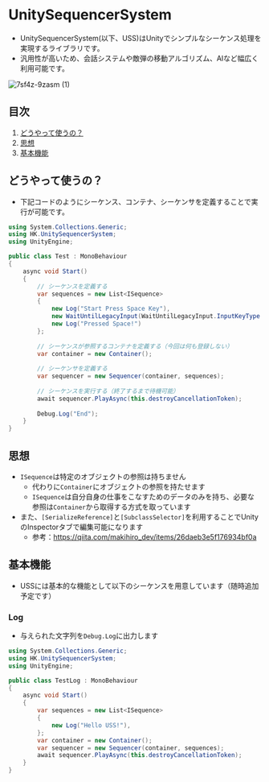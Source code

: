 # UnitySequencerSystem
- UnitySequencerSystem(以下、USS)はUnityでシンプルなシーケンス処理を実現するライブラリです。
- 汎用性が高いため、会話システムや敵弾の移動アルゴリズム、AIなど幅広く利用可能です。

![7sf4z-9zasm (1)](https://github.com/gif-hara/UnitySequencerSystem/assets/5396546/f9dca682-43f8-42eb-a349-a6c4c0e4970a)

## 目次
1. [どうやって使うの？](#どうやって使うの)
2. [思想](#思想)
3. [基本機能](#基本機能)

## どうやって使うの？
- 下記コードのようにシーケンス、コンテナ、シーケンサを定義することで実行が可能です。
```csharp
using System.Collections.Generic;
using HK.UnitySequencerSystem;
using UnityEngine;

public class Test : MonoBehaviour
{
    async void Start()
    {
        // シーケンスを定義する
        var sequences = new List<ISequence>
        {
            new Log("Start Press Space Key"),
            new WaitUntilLegacyInput(WaitUntilLegacyInput.InputKeyType.Down, KeyCode.Space),
            new Log("Pressed Space!")
        };
    
        // シーケンスが参照するコンテナを定義する（今回は何も登録しない）
        var container = new Container();
    
        // シーケンサを定義する
        var sequencer = new Sequencer(container, sequences);
    
        // シーケンスを実行する（終了するまで待機可能）
        await sequencer.PlayAsync(this.destroyCancellationToken);
    
        Debug.Log("End");
    }
}
```

## 思想
- `ISequence`は特定のオブジェクトの参照は持ちません
  - 代わりに`Container`にオブジェクトの参照を持たせます
  - `ISequence`は自分自身の仕事をこなすためのデータのみを持ち、必要な参照は`Container`から取得する方式を取っています
- また、`[SerializeReference]`と`[SubclassSelector]`を利用することでUnityのInspectorタブで編集可能になります
  - 参考：https://qiita.com/makihiro_dev/items/26daeb3e5f176934bf0a

## 基本機能
- USSには基本的な機能として以下のシーケンスを用意しています（随時追加予定です）

### Log
- 与えられた文字列を`Debug.Log`に出力します
```csharp
using System.Collections.Generic;
using HK.UnitySequencerSystem;
using UnityEngine;

public class TestLog : MonoBehaviour
{
    async void Start()
    {
        var sequences = new List<ISequence>
        {
            new Log("Hello USS!"),
        };
        var container = new Container();
        var sequencer = new Sequencer(container, sequences);
        await sequencer.PlayAsync(this.destroyCancellationToken);
    }
}
```

## 
